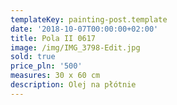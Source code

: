 ```yaml
---
templateKey: painting-post.template
date: '2018-10-07T00:00:00+02:00'
title: Pola II 0617
image: /img/IMG_3798-Edit.jpg
sold: true
price_pln: '500'
measures: 30 x 60 cm
description: Olej na płótnie
---
```


